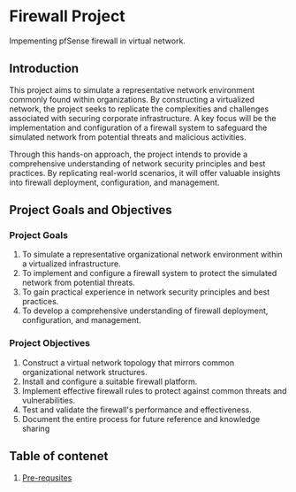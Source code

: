 # Firewall Project
Impementing pfSense firewall in virtual network.

## Introduction

This project aims to simulate a representative network environment commonly found within organizations. By constructing a virtualized network, the project seeks to replicate the complexities and challenges associated with securing corporate infrastructure. A key focus will be the implementation and configuration of a firewall system to safeguard the simulated network from potential threats and malicious activities.

Through this hands-on approach, the project intends to provide a comprehensive understanding of network security principles and best practices. By replicating real-world scenarios, it will offer valuable insights into firewall deployment, configuration, and management.


## Project Goals and Objectives

### Project Goals
1. To simulate a representative organizational network environment within a virtualized infrastructure.
2. To implement and configure a firewall system to protect the simulated network from potential threats.
3. To gain practical experience in network security principles and best practices.
4. To develop a comprehensive understanding of firewall deployment, configuration, and management.


### Project Objectives
1. Construct a virtual network topology that mirrors common organizational network structures.
2. Install and configure a suitable firewall platform.
3. Implement effective firewall rules to protect against common threats and vulnerabilities.
4. Test and validate the firewall's performance and effectiveness.
5. Document the entire process for future reference and knowledge sharing

## Table of contenet

1. [Pre-requsites]('docs/Pre-requsites.md')